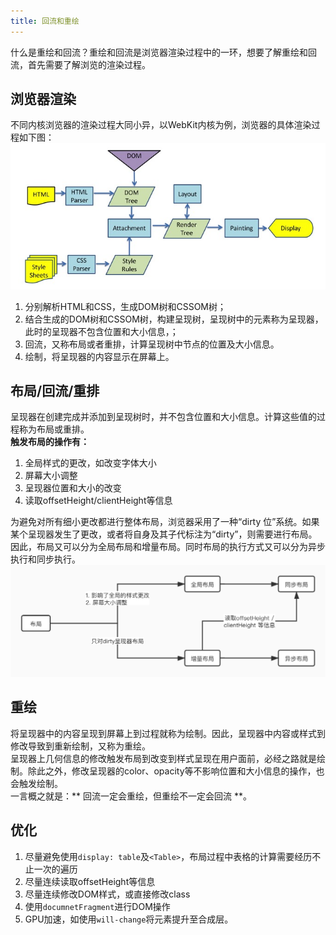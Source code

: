 ```yaml
---
title: 回流和重绘
---
```


什么是重绘和回流？重绘和回流是浏览器渲染过程中的一环，想要了解重绘和回流，首先需要了解浏览的渲染过程。
<!-- more -->

## 浏览器渲染
不同内核浏览器的渲染过程大同小异，以WebKit内核为例，浏览器的具体渲染过程如下图：
![gpuFlow](../assets/gpuFlow.png)
1. 分别解析HTML和CSS，生成DOM树和CSSOM树；
2. 结合生成的DOM树和CSSOM树，构建呈现树，呈现树中的元素称为呈现器，此时的呈现器不包含位置和大小信息，；
3. 回流，又称布局或者重排，计算呈现树中节点的位置及大小信息。
4. 绘制，将呈现器的内容显示在屏幕上。

## 布局/回流/重排
呈现器在创建完成并添加到呈现树时，并不包含位置和大小信息。计算这些值的过程称为布局或重排。  
**触发布局的操作有：**
1. 全局样式的更改，如改变字体大小
2. 屏幕大小调整
3. 呈现器位置和大小的改变
4. 读取offsetHeight/clientHeight等信息

为避免对所有细小更改都进行整体布局，浏览器采用了一种“dirty 位”系统。如果某个呈现器发生了更改，或者将自身及其子代标注为“dirty”，则需要进行布局。  
因此，布局又可以分为全局布局和增量布局。同时布局的执行方式又可以分为异步执行和同步执行。
![layout](../assets/layout.jpg)

## 重绘
将呈现器中的内容呈现到屏幕上到过程就称为绘制。因此，呈现器中内容或样式到修改导致到重新绘制，又称为重绘。  
呈现器上几何信息的修改触发布局到改变到样式呈现在用户面前，必经之路就是绘制。除此之外，修改呈现器的color、opacity等不影响位置和大小信息的操作，也会触发绘制。  
一言概之就是：** 回流一定会重绘，但重绘不一定会回流 **。

## 优化
1. 尽量避免使用`display: table`及`<Table>`，布局过程中表格的计算需要经历不止一次的遍历
2. 尽量连续读取offsetHeight等信息
3. 尽量连续修改DOM样式，或直接修改class
4. 使用`documnetFragment`进行DOM操作
5. GPU加速，如使用`will-change`将元素提升至合成层。
